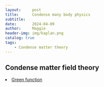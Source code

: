 ```yaml
---
layout:     post
title:      Condense many body physics
subtitle:   
date:       2024-04-09
author:     Maggie
header-img: img/kaplan.png
catalog: true
tags:
    - Condense matter theory
---
```



## Condense matter field theory

<li>
<a href=“https://maggiexheuw.github.io/pdf/Green.pdf”> 
Green function
</a></li>